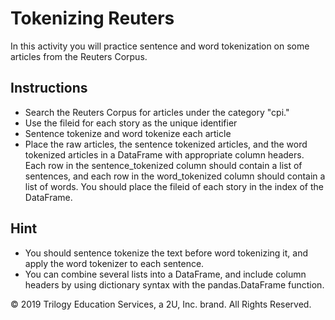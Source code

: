 # Tokenizing Reuters

In this activity you will practice sentence and word tokenization on some articles from the Reuters Corpus. 

## Instructions

* Search the Reuters Corpus for articles under the category "cpi."
* Use the fileid for each story as the unique identifier
* Sentence tokenize and word tokenize each article
* Place the raw articles, the sentence tokenized articles, and the word tokenized articles in a DataFrame with appropriate column headers. Each row in the sentence_tokenized column should contain a list of sentences, and each row in the word_tokenized column should contain a list of words. You should place the fileid of each story in the index of the DataFrame.

## Hint
* You should sentence tokenize the text before word tokenizing it, and apply the word tokenizer to each sentence.
* You can combine several lists into a DataFrame, and include column headers by using dictionary syntax with the pandas.DataFrame function. 

© 2019 Trilogy Education Services, a 2U, Inc. brand. All Rights Reserved.